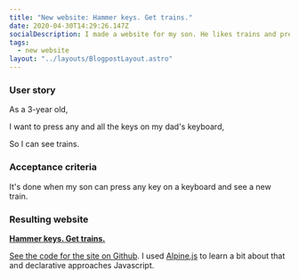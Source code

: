 ```yaml
---
title: "New website: Hammer keys. Get trains."
date: 2020-04-30T14:29:26.147Z
socialDescription: I made a website for my son. He likes trains and pressing keys on my keyboard.
tags:
  - new website
layout: "../layouts/BlogpostLayout.astro"
---
```

### User story

As a 3-year old,

I want to press any and all the keys on my dad's keyboard,

So I can see trains.

### Acceptance criteria

It's done when my son can press any key on a keyboard and see a new train.

### Resulting website

**[Hammer keys. Get trains.](https://hammer-keys-get-trains.netlify.app)**

[See the code for the site on Github](https://github.com/edjw/hammer-keys-get-trains). I used [Alpine.js](https://github.com/alpinejs/alpine/) to learn a bit about that and declarative approaches Javascript.